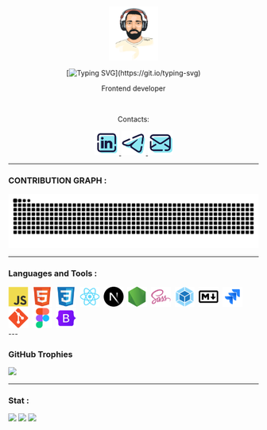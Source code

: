 <link rel="stylesheet" href="https://cdn.jsdelivr.net/gh/devicons/devicon@latest/devicon.min.css">
<div align="center">
    <img src="./me copy.png" width="100"/>
     
[![Typing SVG](https://readme-typing-svg.herokuapp.com?color=%2336BCF7&center=true&vCenter=true&width=600&lines=Hi+there+👋,+I+am+Gennadii;+Welcome+to+My+Profile!;Over+3+years+of+programming+experience;Always+learning+new+things+;)](https://git.io/typing-svg)

  <div>
      <p>Frontend developer</p>
      <br>
       <p>Contacts:</p>
    <div>
        <a href="https://www.linkedin.com/in/g-shpreer/">
            <img src="./assets/icons8-linkedin-96.png" alt="linkedin" width="50">
        </a>
        <a href="https://t.me/intellegento">
            <img src="./assets/icons8-telegram-96.png" alt="linkedin" width="50">
        </a>
        <a href="mailto:intellegento@gmail.com">
            <img src="./assets/icons8-letter-96.png" alt="linkedin" width="50">
        </a>
    </div>
</div>
</div>

---

### CONTRIBUTION GRAPH :

  <picture>
  <source media="(prefers-color-scheme: dark)" srcset="https://raw.githubusercontent.com/intellegento/intellegento/output/github-contribution-grid-snake-dark.svg">
  <source media="(prefers-color-scheme: light)" srcset="https://raw.githubusercontent.com/intellegento/intellegento/output/github-contribution-grid-snake.svg">
  <img alt="github contribution grid snake animation" src="https://raw.githubusercontent.com/intellegento/intellegento/output/github-contribution-grid-snake.svg">
</picture>


---
### Languages and Tools :


<div>
  <img src="https://github.com/devicons/devicon/blob/master/icons/javascript/javascript-original.svg" background-color="#fff" title="JavaScript" alt="JavaScript" width="40" height="40"/>&nbsp;
  <img src="https://github.com/devicons/devicon/blob/master/icons/html5/html5-original.svg" title="HTML" alt="HTML" width="40" height="40"/>&nbsp;
  <img src="https://github.com/devicons/devicon/blob/master/icons/css3/css3-original.svg" title="CSS" alt="CSS" width="40" height="40"/>&nbsp;
    <img src="https://github.com/devicons/devicon/blob/master/icons/react/react-original.svg" title="React" alt="React" width="40" height="40"/>&nbsp;
    <img src="https://github.com/devicons/devicon/blob/master/icons/nextjs/nextjs-original.svg" title="Next.JS" alt="Next.JS" width="40" height="40"/>&nbsp;
    <img src="https://github.com/devicons/devicon/blob/master/icons/nodejs/nodejs-original.svg" title="NodeJS" alt="NodeJS" width="40" height="40"/>&nbsp;
    <img src="https://github.com/devicons/devicon/blob/master/icons/sass/sass-original.svg" title="Sass" alt="Sass" width="40" height="40"/>&nbsp;
    <img src="https://github.com/devicons/devicon/blob/master/icons/webpack/webpack-original.svg" title="Webpack" alt="Webpack" width="40" height="40"/>&nbsp;
    <img src="https://github.com/devicons/devicon/blob/master/icons/markdown/markdown-original.svg" title="Markdown" alt="Markdown" width="40" height="40"/>&nbsp;
    <img src="https://github.com/devicons/devicon/blob/master/icons/jira/jira-original.svg" title="Jira" alt="Jira" width="40" height="40"/>&nbsp;
    <img src="https://github.com/devicons/devicon/blob/master/icons/git/git-original.svg" title="Git" alt="Git" width="40" height="40"/>&nbsp;
    <img src="https://github.com/devicons/devicon/blob/master/icons/figma/figma-original.svg" title="Figma" alt="Figma" width="40" height="40"/>&nbsp;
    <img src="https://github.com/devicons/devicon/blob/master/icons/bootstrap/bootstrap-original.svg" title="Bootstarp" alt="Bootstarp" width="40" height="40"/>&nbsp;
</div>
---

### GitHub Trophies
![](https://github-profile-trophy.vercel.app/?username=intellegento&theme=radical&no-frame=true&no-bg=false&margin-w=4)

---

<!-- # 📊 GitHub Stats: -->
<!-- ![](https://github-readme-stats.vercel.app/api?username=intellegento&theme=nightowl&hide_border=true&include_all_commits=true&count_private=true)<br/>
![](https://github-readme-streak-stats.herokuapp.com/?user=intellegento&theme=nightowl&hide_border=true)<br/>
![](https://github-readme-stats.vercel.app/api/top-langs/?username=intellegento&theme=nightowl&hide_border=true&include_all_commits=true&count_private=true&layout=compact) -->


### Stat :

![](http://github-profile-summary-cards.vercel.app/api/cards/profile-details?username=intellegento&theme=algolia)
![](http://github-profile-summary-cards.vercel.app/api/cards/stats?username=intellegento&theme=algolia)
![](http://github-profile-summary-cards.vercel.app/api/cards/repos-per-language?username=intellegento&theme=algolia)
